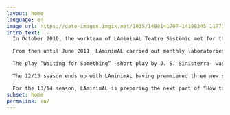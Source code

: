 ```yaml
---
layout: home
language: en
image_url: https://dato-images.imgix.net/1035/1488141707-14188245_1177122615695217_4078761031820233976_o-jpg?ch=DPR%2CWidth&auto=format&w=800
intro_text: |-
  In October 2010, the workteam of LAminimAL Teatre Sistèmic met for the fist time, under the direction of Daniela De Vecchi, as a theatre researching group in residency at Sala Beckett.

  From then until June 2011, LAminimAL carried out monthly laboratories at Sala Beckett’s Obrador Internacional de Dramaturgia with public presentations, that corroborated with the audience its work in progress through the systemic poetry.

  The play “Waiting for Something” -short play by J. S. Sinisterra- was presented to various festivals in Bar- celona, like Caldera Obert11 and the XII Seminari Acadèmic de Recerca Internacional: Escenaris, Intercanvis i Diversitat, Temporada Off in Girona and in 2012 in Barcelona’s Festival Nunoff.

  The 12/13 season ends up with LAminimAL having premmiered three new shows in Barcelona: in march “How to make a Flower Play… despite everything: The Suicide of the Mortgaged Elephant”, with short texts of José Sanchis Sinisterra, the show launched the new venue Àtic22 from Teatre Tantarantana, becoming an audience and critical’s review success. In may in Sala Beckett, Aina Tur’s “Wednesday”’s premmiere had a very positive response. And to close the season, another audience success with the premmiere of “The Greatness of Being One among Many”, in Sala Atrium during the Atrium LAB Programm.

  For the 13/14 season, LAminimAL is preparing the next part of “How to make a Flower Play… despite everything: The Survival of the Fireflies”. This project, wich will be in FiraTàrrega2014 from September 11th to September 14th, is part of the Support to Creation Programm. Presented, in the IT Emergents Project, in Festival Grec of Barcelona and Temporada Alta of Girona. It has been also in Madrid, in Festival Fringe2014.
subset: home
permalink: en/
---
```


